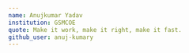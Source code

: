 ```yaml
---
name: Anujkumar Yadav
institution: GSMCOE
quote: Make it work, make it right, make it fast.
github_user: anuj-kumary
---
```

